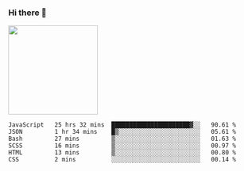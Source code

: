 ### Hi there 👋

<!--
**hwolf0610/hwolf0610** is a ✨ _special_ ✨ repository because its `README.md` (this file) appears on your GitHub profile.

Here are some ideas to get you started:

- 🔭 I’m currently working on ...
- 🌱 I’m currently learning ...
- 👯 I’m looking to collaborate on ...
- 🤔 I’m looking for help with ...
- 💬 Ask me about ...
- 📫 How to reach me: ...
- 😄 Pronouns: ...
- ⚡ Fun fact: ...
-->

<img height="180em" src="https://github-readme-stats.vercel.app/api?username=hwolf0610&show_icons=true&hide_border=true&&count_private=true&include_all_commits=true" />


<!--START_SECTION:waka-->

```text
JavaScript   25 hrs 32 mins  ██████████████████████▓░░   90.61 %
JSON         1 hr 34 mins    █▒░░░░░░░░░░░░░░░░░░░░░░░   05.61 %
Bash         27 mins         ▒░░░░░░░░░░░░░░░░░░░░░░░░   01.63 %
SCSS         16 mins         ▒░░░░░░░░░░░░░░░░░░░░░░░░   00.97 %
HTML         13 mins         ▒░░░░░░░░░░░░░░░░░░░░░░░░   00.80 %
CSS          2 mins          ░░░░░░░░░░░░░░░░░░░░░░░░░   00.14 %
```

<!--END_SECTION:waka-->
